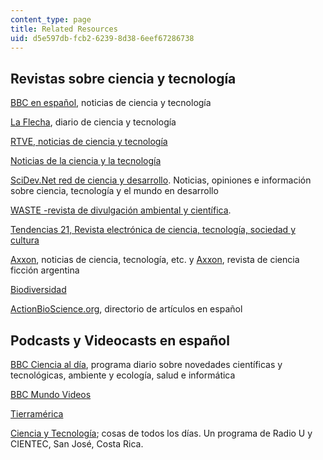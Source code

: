 ```yaml
---
content_type: page
title: Related Resources
uid: d5e597db-fcb2-6239-8d38-6eef67286738
---
```


Revistas sobre ciencia y tecnología
-----------------------------------

[BBC en español](http://www.bbc.co.uk/mundo/temas/tecnologia/), noticias de ciencia y tecnología

[La Flecha](http://www.laflecha.net/), diario de ciencia y tecnología

[RTVE, noticias de ciencia y tecnología](http://www.rtve.es/noticias/s/ciencia-y-tecnologia/)

[Noticias de la ciencia y la tecnología](http://www.amazings.com/ciencia/principal.html)

[SciDev.Net red de ciencia y desarrollo](http://www.scidev.net/es/latin-america-and-caribbean/). Noticias, opiniones e información sobre ciencia, tecnología y el mundo en desarrollo

[WASTE -revista de divulgación ambiental y científica](http://waste.ideal.es/Indice.html).

[Tendencias 21, Revista electrónica de ciencia, tecnología, sociedad y cultura](http://www.tendencias21.net/index.php)

[Axxon](https://axxon.be/), noticias de ciencia, tecnología, etc. y [Axxon](https://axxon.be/), revista de ciencia ficción argentina

[Biodiversidad](http://www.grain.org/biodiversidad/)

[ActionBioScience.org](http://www.actionbioscience.org/spanishdirectory.html#am), directorio de artículos en español

Podcasts y Videocasts en español
--------------------------------

[BBC Ciencia al día](http://news.bbc.co.uk/hi/spanish/programmes/newsid_4305000/4305868.stm), programa diario sobre novedades científicas y tecnológicas, ambiente y ecología, salud e informática

[BBC Mundo Videos](https://www.bbc.com/mundo/video)

[Tierramérica](http://www.ipsnoticias.net/noticias/proyectos/tierramerica/)

[Ciencia y Tecnología](http://cienteccr.blogspot.com/); cosas de todos los días. Un programa de Radio U y CIENTEC, San José, Costa Rica.